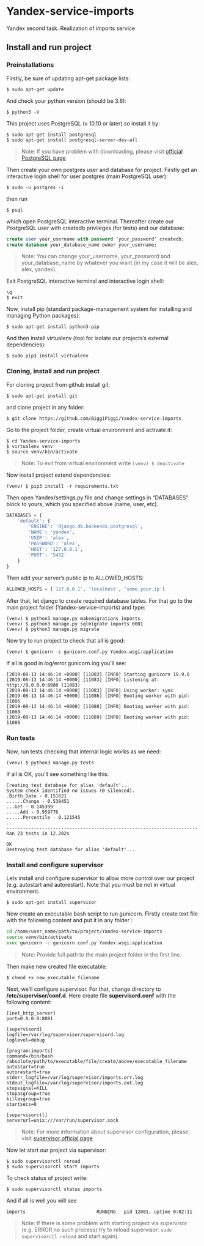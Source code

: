 # Yandex-service-imports
Yandex second task. Realization of imports service

## Install and run project
### Preinstallations
Firstly, be sure of updating apt-get package lists:
```
$ sudo apt-get update
```
And check your python version (should be 3.6):
```
$ python3 -V
```
This project uses PostgreSQL (v 10.10 or later) so install it by:
```
$ sudo apt-get install postgresql
$ sudo apt-get install postgresql-server-dev-all
```
> Note: If you have problem with downloading, please visit [official PostgreSQL page](https://www.postgresql.org/download/)

Then create your own postgres user and database for project. Firstly get an interactive login shell for user postgres (main PostgreSQL user):
```
$ sudo -u postgres -i
```
then run 
```
$ psql
```
which open PostgreSQL interactive terminal. Thereafter create our PostgreSQL user with createdb privileges (for tests) and our database:
```sql
create user your_username with password ‘your_password’ createdb;
create database your_database_name owner your_username;
```
> Note: You can change your_username, your_password and your_database_name by whatever you want (in my case it will be alex, alex, yandex).

Exit PostgreSQL interactive terminal and interactive login shell:
```
\q
$ exit
```
Now, install pip (standard package-management system for installing and managing Python packages):
```
$ sudo apt-get install python3-pip
```
And then install virtualenv (tool for isolate our projects’s external dependencies):
```
$ sudo pip3 install virtualenv
```
### Cloning, install and run project
For cloning project from github install git:
```
$ sudo apt-get install git
```
and clone project in any folder:
```
$ git clone https://github.com/BiggiPiggi/Yandex-service-imports
```
Go to the project folder, create virtual environment and activate it:
```
$ cd Yandex-service-imports
$ virtualenv venv
$ source venv/bin/activate
```
> Note: To exit from virtual environment write `(venv) $ deactivate`

Now install project extend dependencies:
```
(venv) $ pip3 install -r requirements.txt
```
Then open Yandex/settings.py file and change settings in “DATABASES” block to yours, which you specified above (name, user, etc). 
```python
DATABASES = {
    'default': {
        'ENGINE': 'django.db.backends.postgresql',
        'NAME': 'yandex',
        'USER': 'alex',
        'PASSWORD': 'alex',
        'HOST': '127.0.0.1',
        'PORT': '5432'
    }
}
```
Then add your server’s public ip to ALLOWED_HOSTS:
```python
ALLOWED_HOSTS = ['127.0.0.1', 'localhost', 'some.your.ip']
```
After that, let django to create required database tables. For that go to the main project folder (Yandex-service-imports) and type:
```
(venv) $ python3 manage.py makemigrations imports
(venv) $ python3 manage.py sqlmigrate imports 0001
(venv) $ python3 manage.py migrate
```
Now try to run project to check that all is good:
```
(venv) $ gunicorn -c gunicorn.conf.py Yandex.wsgi:application
```
If all is good in log/error.gunicorn.log you’ll see:
```
[2019-08-13 14:46:14 +0000] [11083] [INFO] Starting gunicorn 19.9.0
[2019-08-13 14:46:14 +0000] [11083] [INFO] Listening at: http://0.0.0.0:8080 (11083)
[2019-08-13 14:46:14 +0000] [11083] [INFO] Using worker: sync
[2019-08-13 14:46:14 +0000] [11086] [INFO] Booting worker with pid: 11086
[2019-08-13 14:46:14 +0000] [11088] [INFO] Booting worker with pid: 11088
[2019-08-13 14:46:14 +0000] [11089] [INFO] Booting worker with pid: 11089
```
### Run tests
Now, run tests checking that internal logic works as we need:
```
(venv) $ python3 manage.py tests
```
If all is OK, you'll see something like this:
```
Creating test database for alias 'default'...
System check identified no issues (0 silenced).
.Birth_Date - 0.151621
......Change - 0.538451
...Get - 0.145399
.....Add - 0.959776
......Percentile - 0.121545
..
----------------------------------------------------------------------
Ran 23 tests in 12.202s

OK
Destroying test database for alias 'default'...
```
### Install and configure supervisor
Lets install and configure supervisor to allow more control over our project (e.g. autostart and autorestart). Note that you must be not in virtual environment.
```
$ sudo apt-get install supervisor
```
Now create an executable bash script to run gunicorn. Firstly create text file with the following content and put it in any folder :
```bash
cd /home/user_name/path/to/project/Yandex-service-imports
source venv/bin/activate
exec gunicorn -c gunicorn.conf.py Yandex.wsgi:application
```
> Note: Provide full path to the main project folder in the first line.

Then make new created file executable:
```
$ chmod +x new_executable_filename
```
Next, we’ll configure supervisor. For that, change directory to **/etc/supervisor/conf.d**. Here create file **supervisord.conf** with the following content:
```
[inet_http_server]
port=0.0.0.0:8081

[supervisord]
logfile=/var/log/supervisor/supervisord.log
loglevel=debug

[program:imports]
command=/bin/bash /absolute/path/to/executable/file/create/above/executable_filename
autostart=true
autorestart=true
stderr_logfile=/var/log/supervisor/imports.err.log
stdout_logfile=/var/log/supervisor/imports.out.log
stopsignal=KILL
stopasgroup=true
killasgroup=true
startsecs=0

[supervisorctl]
serverurl=unix:///var/run/supervisor.sock
```
> Note: For more information about supervisor configuration, please, visit [supervisor official page](http://supervisord.org/configuration.html)

Now let start our project via supervisor:
```
$ sudo supervisorctl reread
$ sudo supervisorctl start imports
```
To check status of project write:
```
$ sudo supervisorctl status imports
```
And if all is well you will see 
```
imports                          RUNNING   pid 12081, uptime 0:02:11
```
> Note: If there is some problem with starting project via supervisor (e.g. ERROR no such process) try to reload supervisor: `sudo supervisorctl reload` and start again).
